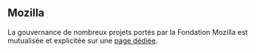 ## Mozilla

La gouvernance de nombreux projets portés par la Fondation Mozilla est mutualisée et explicitée sur une [page dédiée](https://www.mozilla.org/en-US/foundation/licensing/).
